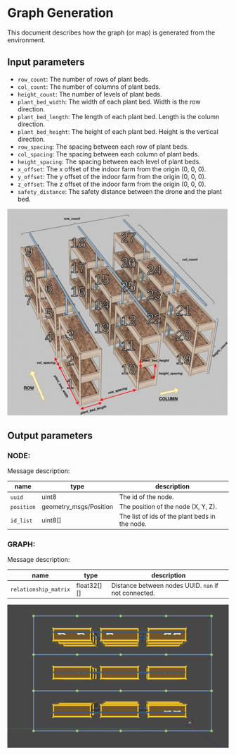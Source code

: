 # Graph Generation

This document describes how the graph (or map) is generated from the environment. 

## Input parameters
- `row_count`: The number of rows of plant beds.
- `col_count`: The number of columns of plant beds.
- `height_count`: The number of levels of plant beds.
- `plant_bed_width`: The width of each plant bed. Width is the row direction.
- `plant_bed_length`: The length of each plant bed. Length is the column direction.
- `plant_bed_height`: The height of each plant bed. Height is the vertical direction.
- `row_spacing`: The spacing between each row of plant beds.
- `col_spacing`: The spacing between each column of plant beds.
- `height_spacing`: The spacing between each level of plant beds.
- `x_offset`: The x offset of the indoor farm from the origin (0, 0, 0).
- `y_offset`: The y offset of the indoor farm from the origin (0, 0, 0).
- `z_offset`: The z offset of the indoor farm from the origin (0, 0, 0).
- `safety_distance`: The safety distance between the drone and the plant bed.

<img src='../.fig/indoor_farm.png' width='750'>


## Output parameters

### NODE:

Message description:

| name | type | description |
| ---- | ---- | ------- |
| `uuid` | uint8 | The id of the node. |
| `position` | geometry_msgs/Position | The position of the node (X, Y, Z). |
| `id_list` | uint8[] | The list of ids of the plant beds in the node. |

### GRAPH:

Message description:

| name | type | description |
| ---- | ---- | ------- |
| `relationship_matrix` | float32[][] | Distance between nodes UUID. `nan` if not connected. |

<img src='../.fig/graph.png' width='750'>
